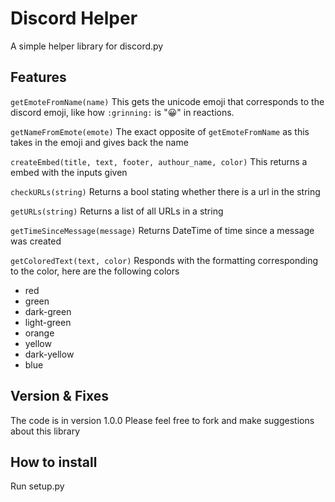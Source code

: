 # Discord Helper
A simple helper library for discord.py

## Features

`getEmoteFromName(name)`
This gets the unicode emoji that corresponds to the discord emoji, like how `:grinning:` is "😀" in reactions.

`getNameFromEmote(emote)`
The exact opposite of `getEmoteFromName` as this takes in the emoji and gives back the name

`createEmbed(title, text, footer, authour_name, color)`
This returns a embed with the inputs given

`checkURLs(string)`
Returns a bool stating whether there is a url in the string

`getURLs(string)`
Returns a list of all URLs in a string

`getTimeSinceMessage(message)`
Returns DateTime of time since a message was created

`getColoredText(text, color)`
Responds with the formatting corresponding to the color, here are the following colors
- red
- green
- dark-green
- light-green
- orange
- yellow
- dark-yellow
- blue

## Version & Fixes

The code is in version 1.0.0
Please feel free to fork and make suggestions about this library

## How to install

Run setup.py
